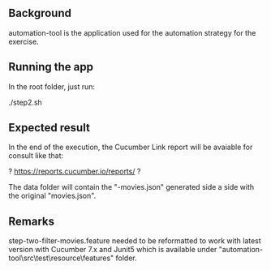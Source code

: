 ## Background

automation-tool is the application used for the automation strategy for the exercise.

## Running the app

In the root folder, just run:

./step2.sh

## Expected result

In the end of the execution, the Cucumber Link report will be avaiable for consult like that:

? https://reports.cucumber.io/reports/<UUID> ?

The data folder will contain the "<range-data>-movies.json" generated side a side with the original "movies.json".

## Remarks

step-two-filter-movies.feature needed to be reformatted to work with latest version with Cucumber 7.x and Junit5 which is available under "automation-tool\src\test\resource\features" folder.